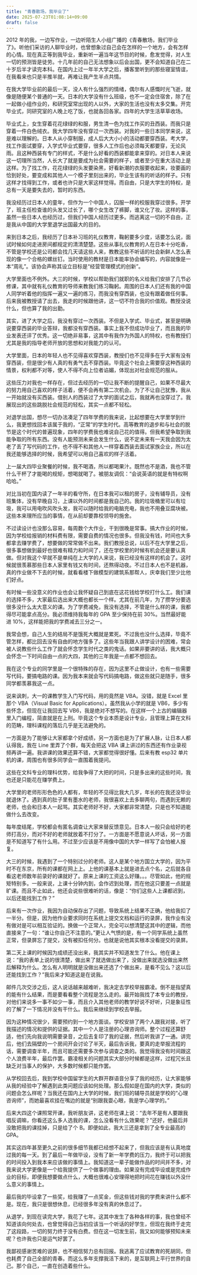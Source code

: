 ```yaml
---
title: "青春散场，我毕业了"
date: 2025-07-23T01:08:14+09:00
draft: false
---
```


2012 年的我，一边写作业，一边听陌生人小组广播的《青春散场，我们毕业了》。听他们采访的人聊毕业时，也曾想象过自己会在怎样的一个地方，会有怎样的心情。现在真正等到我毕业，重新听一遍当年这节目的时候，愈发觉得，对人生一切的预测皆是徒劳。十几年前的自己无法想象以后会出国，更不会知道自己在二十岁后半才读完本科。在国内上过一年半大学之后，播客里听到的那些寝室情谊，在我看来也只是半推半就，再难让我产生半点共情。

在我大学毕业前的最后一天，没人有什么强烈的情绪，偶尔有人感慨时光飞逝，就像是随便某个普通的一天。日本的大学没有什么班级，也不一定会住宿舍，除了在一起做小组作业的，和研究室常出现的人以外，大家的生活也没有太多交集。开完毕业式，同研究室的人晚上吃了饭，也就各回各家。四年的大学生活草草收场。

毕业式上，女生穿着花花绿绿的和服，男生清一色为找工作买的丑西装。而我只是穿着一件白色绒衣。我大学四年没有穿过一次西装。对我的一些日本同学来说，这是难以理解的。日本人从小穿制服，成人后大大小小的活动都要穿西装。考大学，找工作面试要穿，入学式毕业式要穿，很多人工作后也必须每天都要穿，无论风雨。且这种西装有专门的样式，不是什么好看的西装都能拿来穿的。对日本人来说这一切理所当然，人长大了就是要成为社会需要的样子，或者至少在重大活动上是这样。为了找工作，花花绿绿的头发要染黑，好看新潮的衣服要收起来，妆要画的恰到好处，要变成和其他人一个模子里刻出来的，毕业生该有的听话的样子。只有这样才找得到工作，或者也许只是大家这样觉得。而自由，只是大学生的特权，是总有一天是要失去的，暂时的东西。

我没经历过日本人的童年，但作为一个中国人，囚服一样的校服我穿过很多。开学了，班主任检查谁的头发又过长了，哪个女生改了裤脚，谁又化了妆。这样的事，虽然一些日本人也经历过，但我们中国人经历过更多。而逃离这一切的不自由，正是我从中国的大学里退学出国最大的目的。

来到日本之后，我经历了日本补习班的礼仪教育，鞠躬要多少度，话要怎么说，面试时候如何走进房间都规定的清清楚楚。这些从事礼仪教育的人在日本十分吃香，不管是学校还是公司都会找几天请这些人来，教教这些不听话的社会新鲜人怎么表现的像一个合格的螺丝钉。当时使用的教材是日本能率协会编写的，内容就像是一本“周礼”。该协会声称其设立目标是“经营管理模式的创新”。

大学里面也不例外。大三的时候，学校以帮助我们就职的名义给我们安排了几节必修课，其中就有礼仪教育的导师来教我们练习鞠躬。周围的日本人们还有我的中国人同学听着他的指挥一遍又一遍的练习，而我没有穿西装，也没有跟着做任何事。后来我被教授请了出去，我走的时候跟他讲，这一切不符合我的价值观。教授没说什么，但也算了我的出勤。

其实，进了大学之后，我没有穿过一次西装。不但是入学式、毕业式，甚至是明确说要穿西装的毕业答辩，我都没有穿西装。事实上我不但成功毕业了，而且我的毕业发表还评了优秀。这一切绝非易事，这其中有我作为外国人的特权，也有教授们尤其是我的指导老师开放的思想和对我能力的认可。

大学里面，日本的年轻人也不见得喜欢穿西装，教授们也不见得多在乎大家有没有穿西装，但是很少有人真的有勇气去不穿西装。毕竟这个社会上需要穿这种西装的情景，权利都不对等，使人不得不向上位者谄媚，体现出对社会规范的服从。

这些压力对我也一样存在，但过去经历的一切让我不断的提醒自己，如果不尽最大的努力用自己喜欢的样子活着，便不会再有第二次机会。为了不让自己犹豫，我从一开始就没有买西装。借别人的西装过了大学的面试之后，我就再也没穿过了。我展现出的这些跳脱社会规范的轻松，其实一点都不轻松。

对退学出国，想尽一切办法凑足了四年学费的我来说，比起想要在大学里学到什么，我更想找回本该属于我的，“正常”的学生时代。高等教育的退步和与社会的脱节是这个时代的普遍现象，四年的学费我也难说自己花的值得。但我希望争取到我能争取的所有东西。没有人能预测未来会发生什么，说不定未来有一天我会因为太老了丢了写代码的工作，也不得不和其他人一样穿着西装去面试家族企业，所以在我还能够选择的时候，我希望可以用自己喜欢的样子活着。

上一届大四毕业聚餐的时候，我不喝酒，所以都喝果汁。既然也不是酒，我也不管什么干杯了才能喝的规矩，想喝就喝了。被朋友调侃：“会说英语的就是有特权啊哈哈。”

对比当初在国内读了一年半的看守所，在日本我可以租的房子，没有辅导员，没有班集体，没有早晚自习，上课以外的时间都是我自己的。我的垃圾桶里可以有垃圾，我可以用电吹风吹头发，我可以随时给我的电脑充电，我也不用叠豆腐块被。这些本来理所应当的事情，在从前却要靠校领导的施舍。

不过读设计也没那么容易，每周数个大作业，干到很晚是常事。搞大作业的时候，因为学校给报销的材料费有限，需要自费的情况也很多。但我没有钱，时间也大多都拿去赚学费了，想要做的常常做不出来。我们教授总说，以后不在大学里之后，很多事想做到最好也很难有精力和时间了，还在学校里的时候有机会还是要认真做。但对我这个早就不是单纯在上大学的人来说，我已经没有这样的机会了。这时候就很羡慕那些日本人家里有钱又有时间，还熬得动夜。不过日本人也不是机器，真的作业做不下去的时候，就看看楼下做模型的建筑系那帮人，庆幸我们至少比他们好点。

有时候一些没意义的作业也会让我怀疑自己到底在这花钱给学校打什么工。我们课的选择不多，大家最后选出来大概也都长一个样。尤其在前几年，为了攒学分要选很多没什么太大意义的课。为了学费减免，我没有选择，不管是什么样的课，我都得尽可能拿点高分。我必须维持我每年的 GPA 至少保持在前 30%。当然最好能进 10%，这样能把我的学费减去三分之一。

我常会想，自己人生的结局不是饿死大概就是累死。不过我也没什么选择，毕竟不管怎样，都比回去没有自由的地方强多了。这些年当我跟人讲学设计的困难，常会被人说教些什么工作了就会怀念学生时代之类的鬼话。如果非要讲的话，我大概只会怀念一下时间自由一点的大四，其他的三年我是一点都不想回去。

我在这个专业的同学里是一个很特殊的存在，因为这里不止做设计，也有一些需要写代码，要搞电路的课。因为我本来就会写代码搞电路，做这些就只是随手，很多同学都羡慕我这一点。

说来讽刺，大一的课教学生入门写代码，用的竟然是 VBA。没错，就是 Excel 里那个 VBA（Visual Basic for Applications）。虽然我从小学的就是 VB6，多少有些怀念，但现在让我回去写 VB6，我是绝对不想写的。在这样一个上古的编辑器里入门编程，简直就是在上刑。毕竟这个专业本质是设计专业，且管理上算在文科的范畴，理科课程的落后几乎是无法避免的。

一方面是为了能够让大家都拿个好成绩，另一方面也是为了扩展人脉，让日本人都认得我，我在 Line 里弄了个群，每天会把这 VBA 课上讲过的东西还有作业录视频再讲一遍。我讲课的效果还算不错，大家都觉得很好懂。后来有教 esp32 单片机的课，周围也有很多同学会一直围着我提问。

这些在文科专业的理科优势，给我争得了大把的时间，只是多出来的这些时间，我也还是只能花在赚学费上。

大学里的老师形形色色的人都有，年轻的不见得比我大几岁，年长的在我还没毕业就退休了。遇到真的肚子里有墨水的老师，我很喜欢上去多聊两句，而遇到无赖的老师，也会和日本人一起骂。其实老师好不好，大家都非常清楚，只是也不知道能做什么去改变。

每年度结尾，学校都会有匿名调查让大家来替反馈意见。日本人一般只会给好的老师打高分，而对不好的老师就放着不打分了。一方面是不愿意说人坏话，另一方面是不知道写了有什么用。不过至少应该是不用像中国的大学一样写了会怕被人报复。

大三的时候，我遇到了一个特别过分的老师。这人是某个地方国立大学的，因为平时不在东京，所有的课都在网上上。上他的课基本上就是进去点个名，之后就各自看这老师数年前录好的课就好了。原来上课的工资这么好赚。。。尽管如此，他的规矩特别多。一般来说，上课十分钟内到，会作迟到处理，而在他这只要差一点就是旷课。而且不止如此，他还会说些很难听的话，像是：“你们这些人上课都迟到，以后还能找到工作？”

后来有一次作业，我因为自动保存出了问题，导致系统上结果不正确，他给我扣了一半分。但是，因为他作业要求同时在系统上提交文档和运行的录屏，我作业有没有做对是可以相互验证的。换做一个正常人，完全可以想清楚这其中的逻辑，而他直接来了一句：“谁让你自己不注意的。”更让人气愤的是，有一个同学系统上虽然正常，但录屏忘了提交，没有被扣任何分。也就是说他其实根本没看提交的录屏。

第二天上课的时候因为成绩还没出来，我其实并不知道发生了什么。他在课上说：“我的表单上说的很清楚，做出来了就选做出来了，没做出来就选没做出来然后解释为什么。怎么有人明明就是没做出来还选了个做出来，是看不见么？这以后还能找到工作？”我后来才知道这是在说我。

邮件几次交涉之后，这人说话越来越难听，我决定去学校举报霸凌。倒不是指望真的能有什么结果，而是要看看整个流程是怎么走的。最开始我找了本专业的教授，对他们来说多一事不如少一事，而且介入其他老师的教学好说不好听，只是象征性的了解了一下情况并没有干什么。我后来继续到学校去举报。

因为这种情况很少，需要预约到一个地方面谈。学校安排了两个人跟我对接，听了我描述的情况和提供的证据。其中一个人是注册的心理咨询师。整个过程还算舒适，他们先向我说明需要录音，之后去复印了我的证据，然后听我讲了一通。讲完后，他们去隔壁的一个房间开会讨论了半天，最后告诉我，要真的走举报流程的话，需要调查半年，而且可能还需要多次参与调查之类的。我觉得我没有时间跟这个人浪费半年，最后作罢。霸凌相关的问题其实大部分时候都是这样，过程冗长且缺乏对当事人的保护，大多数时候都只能作罢。

从学校回去后，我到学校中国留学生的大群开群语音分享了我的经历，让大家能够从我的经验中了解遇到此类问题应该如何处理。那么假如是在国内的大学，类似的问题会怎么样呢？当我还在国内上大学的时候，我们班的辅导员就是学校的“心理咨询师”，而她最喜欢挂在嘴边的就是“别跟我耍心眼，我是学心理学的。”

后来大四这个课照常开课，我听朋友讲，这老师在课上说：“去年不是有人要跟我唱反调嘛，你看还这么多人选我的课，怎么没看有什么效果呢？”还好，他最后并没敢把我的课挂掉，只是给了个 B。即便如此，我大三还是拿到了全专业最高的 GPA。

其实这四年甚至更久之前的很多细节我都已经想不起来了，但我应该是有认真地度过我的每一天。到了最后一年做毕设，没有了新一年学费的压力，我终于可以把我的时间投入到我本来应该做的事情上。我知道这一辈子能做作品的时间并不多，对我来说大学更像是一个给我提供了一个做事的理由。如果没有完成毕设或是完成作业的目标，即便我想要做点什么，大概也很难心安理得地把时间花在赚钱以外没什么意义的事情上。

最后我的毕设拿了一些奖，给我赚了一点奖金，但这些钱对我的学费来讲什么都不是。现在，我只是很想休息，已经很多年没有真的休息过了。

从退学，到现在读完大学，我花了七年。这其中发生了各种各样的事，我也曾经不知道该向何处去，也曾觉得自己当初应该当一个听话的好学生，但现在我终于走完了这段路，一切的努力终于没有白费。但在这一切发生前，我又如何能够预知未来呢？也许我也只是运气好罢了。

我鄙视感谢苦难的说辞，也不相信努力总有回报。我逃离了应试教育的死胡同，但也耗费了自己全部的青春。而这么多年支撑我活下来的，是互联网上平行世界的自己。那个自己，一直在创造着些什么。
